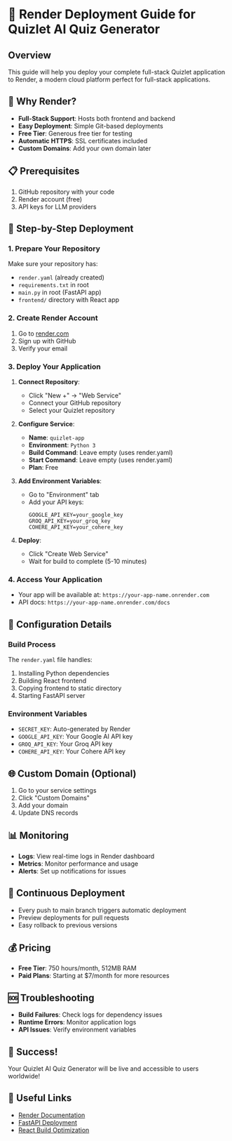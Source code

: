 # 🚀 Render Deployment Guide for Quizlet AI Quiz Generator

## Overview
This guide will help you deploy your complete full-stack Quizlet application to Render, a modern cloud platform perfect for full-stack applications.

## 🎯 Why Render?
- **Full-Stack Support**: Hosts both frontend and backend
- **Easy Deployment**: Simple Git-based deployments
- **Free Tier**: Generous free tier for testing
- **Automatic HTTPS**: SSL certificates included
- **Custom Domains**: Add your own domain later

## 📋 Prerequisites
1. GitHub repository with your code
2. Render account (free)
3. API keys for LLM providers

## 🚀 Step-by-Step Deployment

### 1. Prepare Your Repository
Make sure your repository has:
- `render.yaml` (already created)
- `requirements.txt` in root
- `main.py` in root (FastAPI app)
- `frontend/` directory with React app

### 2. Create Render Account
1. Go to [render.com](https://render.com)
2. Sign up with GitHub
3. Verify your email

### 3. Deploy Your Application
1. **Connect Repository**:
   - Click "New +" → "Web Service"
   - Connect your GitHub repository
   - Select your Quizlet repository

2. **Configure Service**:
   - **Name**: `quizlet-app`
   - **Environment**: `Python 3`
   - **Build Command**: Leave empty (uses render.yaml)
   - **Start Command**: Leave empty (uses render.yaml)
   - **Plan**: Free

3. **Add Environment Variables**:
   - Go to "Environment" tab
   - Add your API keys:
     ```
     GOOGLE_API_KEY=your_google_key
     GROQ_API_KEY=your_groq_key
     COHERE_API_KEY=your_cohere_key
     ```

4. **Deploy**:
   - Click "Create Web Service"
   - Wait for build to complete (5-10 minutes)

### 4. Access Your Application
- Your app will be available at: `https://your-app-name.onrender.com`
- API docs: `https://your-app-name.onrender.com/docs`

## 🔧 Configuration Details

### Build Process
The `render.yaml` file handles:
1. Installing Python dependencies
2. Building React frontend
3. Copying frontend to static directory
4. Starting FastAPI server

### Environment Variables
- `SECRET_KEY`: Auto-generated by Render
- `GOOGLE_API_KEY`: Your Google AI API key
- `GROQ_API_KEY`: Your Groq API key
- `COHERE_API_KEY`: Your Cohere API key

## 🌐 Custom Domain (Optional)
1. Go to your service settings
2. Click "Custom Domains"
3. Add your domain
4. Update DNS records

## 📊 Monitoring
- **Logs**: View real-time logs in Render dashboard
- **Metrics**: Monitor performance and usage
- **Alerts**: Set up notifications for issues

## 🔄 Continuous Deployment
- Every push to main branch triggers automatic deployment
- Preview deployments for pull requests
- Easy rollback to previous versions

## 💰 Pricing
- **Free Tier**: 750 hours/month, 512MB RAM
- **Paid Plans**: Starting at $7/month for more resources

## 🆘 Troubleshooting
- **Build Failures**: Check logs for dependency issues
- **Runtime Errors**: Monitor application logs
- **API Issues**: Verify environment variables

## 🎉 Success!
Your Quizlet AI Quiz Generator will be live and accessible to users worldwide!

## 🔗 Useful Links
- [Render Documentation](https://render.com/docs)
- [FastAPI Deployment](https://fastapi.tiangolo.com/deployment/)
- [React Build Optimization](https://create-react-app.dev/docs/production-build/) 